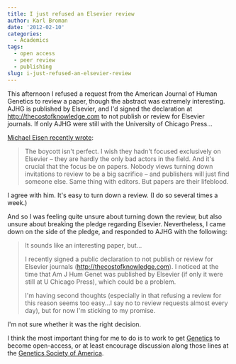 ```yaml
---
title: I just refused an Elsevier review
author: Karl Broman
date: '2012-02-10'
categories:
  - Academics
tags:
  - open access
  - peer review
  - publishing
slug: i-just-refused-an-elsevier-review
---
```


This afternoon I refused a request from the American Journal of Human Genetics to review a paper, though the abstract was extremely interesting.  AJHG is published by Elsevier, and I'd signed the declaration at <http://thecostofknowledge.com> to not publish or review for Elsevier journals.  If only AJHG were still with the University of Chicago Press...

[Michael Eisen recently wrote](http://www.michaeleisen.org/blog/?p=890):

<blockquote>
The boycott isn't perfect. I wish they hadn't focused exclusively on Elsevier – they are hardly the only bad actors in the field. And it's crucial that the focus be on papers. Nobody views turning down invitations to review to be a big sacrifice – and publishers will just find someone else. Same thing with editors. But papers are their lifeblood.
</blockquote>

I agree with him.  It's easy to turn down a review. (I do so several times a week.)

And so I was feeling quite unsure about turning down the review, but also unsure about breaking the pledge regarding Elsevier.  Nevertheless, I came down on the side of the pledge, and responded to AJHG with the following:

<blockquote>
It sounds like an interesting paper, but...

I recently signed a public declaration to not publish or review for Elsevier journals (<http://thecostofknowledge.com>).  I noticed at the time that Am J Hum Genet was published by Elsevier (if only it were still at U Chicago Press), which could be a problem.

I'm having second thoughts (especially in that refusing a review for this reason seems too easy...I say no to review requests almost every day), but for now I'm sticking to my promise.
</blockquote>

I'm not sure whether it was the right decision.

I think the most important thing for me to do is to work to get [Genetics](http://www.genetics.org) to become open-access, or at least encourage  discussion along those lines at the [Genetics Society of America](http://www.genetics-gsa.org).
